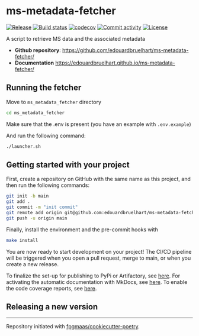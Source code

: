 # ms-metadata-fetcher

[![Release](https://img.shields.io/github/v/release/edouardbruelhart/ms-metadata-fetcher)](https://img.shields.io/github/v/release/edouardbruelhart/ms-metadata-fetcher)
[![Build status](https://img.shields.io/github/actions/workflow/status/edouardbruelhart/ms-metadata-fetcher/main.yml?branch=main)](https://github.com/edouardbruelhart/ms-metadata-fetcher/actions/workflows/main.yml?query=branch%3Amain)
[![codecov](https://codecov.io/gh/edouardbruelhart/ms-metadata-fetcher/branch/main/graph/badge.svg)](https://codecov.io/gh/edouardbruelhart/ms-metadata-fetcher)
[![Commit activity](https://img.shields.io/github/commit-activity/m/edouardbruelhart/ms-metadata-fetcher)](https://img.shields.io/github/commit-activity/m/edouardbruelhart/ms-metadata-fetcher)
[![License](https://img.shields.io/github/license/edouardbruelhart/ms-metadata-fetcher)](https://img.shields.io/github/license/edouardbruelhart/ms-metadata-fetcher)

A script to retrieve MS data and the associated metadata

- **Github repository**: <https://github.com/edouardbruelhart/ms-metadata-fetcher/>
- **Documentation** <https://edouardbruelhart.github.io/ms-metadata-fetcher/>

## Running the fetcher

Move to `ms_metadata_fetcher` directory

```bash
cd ms_metadata_fetcher
```

Make sure that the .env is present (you have an example with `.env.example`)

And run the following command:

```bash
./launcher.sh
```

## Getting started with your project

First, create a repository on GitHub with the same name as this project, and then run the following commands:

```bash
git init -b main
git add .
git commit -m "init commit"
git remote add origin git@github.com:edouardbruelhart/ms-metadata-fetcher.git
git push -u origin main
```

Finally, install the environment and the pre-commit hooks with

```bash
make install
```

You are now ready to start development on your project!
The CI/CD pipeline will be triggered when you open a pull request, merge to main, or when you create a new release.

To finalize the set-up for publishing to PyPi or Artifactory, see [here](https://fpgmaas.github.io/cookiecutter-poetry/features/publishing/#set-up-for-pypi).
For activating the automatic documentation with MkDocs, see [here](https://fpgmaas.github.io/cookiecutter-poetry/features/mkdocs/#enabling-the-documentation-on-github).
To enable the code coverage reports, see [here](https://fpgmaas.github.io/cookiecutter-poetry/features/codecov/).

## Releasing a new version

---

Repository initiated with [fpgmaas/cookiecutter-poetry](https://github.com/fpgmaas/cookiecutter-poetry).
